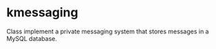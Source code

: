 kmessaging
==========

Class implement a private messaging system that stores messages in a MySQL database.
